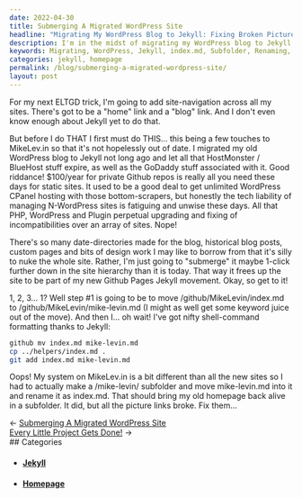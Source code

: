 ```yaml
---
date: 2022-04-30
title: Submerging A Migrated WordPress Site
headline: "Migrating My WordPress Blog to Jekyll: Fixing Broken Picture Links Along the Way"
description: I'm in the midst of migrating my WordPress blog to Jekyll and am running into a few issues. I'm moving the index.md file, making a subfolder, and renaming the file to index.md. While I've brought my old homepage back to life, I'm now dealing with broken picture links that I must fix. Follow my journey as I work through this process.
keywords: Migrating, WordPress, Jekyll, index.md, Subfolder, Renaming, Broken Picture Links, Site Hierarchy, Shell Commands, Homepage, Fixing
categories: jekyll, homepage
permalink: /blog/submerging-a-migrated-wordpress-site/
layout: post
---
```



For my next ELTGD trick, I'm going to add site-navigation across all my sites.
There's got to be a "home" link and a "blog" link. And I don't even know enough
about Jekyll yet to do that.

But before I do THAT I first must do THIS... this being a few touches to
MikeLev.in so that it's not hopelessly out of date. I migrated my old WordPress
blog to Jekyll not long ago and let all that HostMonster / BlueHost stuff
expire, as well as the GoDaddy stuff associated with it. Good riddance!
$100/year for private Github repos is really all you need these days for static
sites. It used to be a good deal to get unlimited WordPress CPanel hosting with
those bottom-scrapers, but honestly the tech liability of managing N-WordPress
sites is fatiguing and unwise these days. All that PHP, WordPress and Plugin
perpetual upgrading and fixing of incompatibilities over an array of sites.
Nope!

There's so many date-directories made for the blog, historical blog posts,
custom pages and bits of design work I may like to borrow from that it's silly
to nuke the whole site. Rather, I'm just going to "submerge" it maybe 1-click
further down in the site hierarchy than it is today. That way it frees up the
site to be part of my new Github Pages Jekyll movement. Okay, so get to it!

1, 2, 3... 1? Well step #1 is going to be to move /github/MikeLevin/index.md to
/github/MikeLevin/mike-levin.md (I might as well get some keyword juice out of
the move). And then I... oh wait! I've got nifty shell-command formatting
thanks to Jekyll:

```bash
github mv index.md mike-levin.md
cp ../helpers/index.md .
git add index.md mike-levin.md
```

Oops! My system on MikeLev.in is a bit different than all the new sites so I
had to actually make a /mike-levin/ subfolder and move mike-levin.md into it
and rename it as index.md. That should bring my old homepage back alive in a
subfolder. It did, but all the picture links broke. Fix them...


<div class="post-nav"><div class="post-nav-prev"><span class="arrow">&larr;&nbsp;</span><a href="/blog/submerging-a-migrated-wordpress-site">Submerging A Migrated WordPress Site</a></div><div class="post-nav-next"><a href="/blog/every-little-project-gets-done">Every Little Project Gets Done!</a><span class="arrow">&nbsp;&rarr;</span></div></div>
## Categories

<ul>
<li><h4><a href='/jekyll/'>Jekyll</a></h4></li>
<li><h4><a href='/homepage/'>Homepage</a></h4></li></ul>